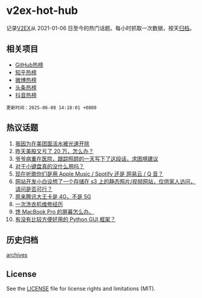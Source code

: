 # v2ex-hot-hub

 记录[V2EX](https://www.v2ex.com/)从 2021-01-06 日至今的热门话题。每小时抓取一次数据，按天[归档](archives)。
 
 ## 相关项目

- [GitHub热榜](https://github.com/lonnyzhang423/github-hot-hub)
- [知乎热榜](https://github.com/lonnyzhang423/zhihu-hot-hub)
- [微博热榜](https://github.com/lonnyzhang423/weibo-hot-hub)
- [头条热榜](https://github.com/lonnyzhang423/toutiao-hot-hub)
- [抖音热榜](https://github.com/lonnyzhang423/douyin-hot-hub)


 `更新时间：2025-06-08 14:18:01 +0800`

## 热议话题

1. [我因为在美团面活水被光速开除](https://www.v2ex.com/t/1137075)
1. [昨天美股又亏了 20 万，怎么办？](https://www.v2ex.com/t/1137102)
1. [爷爷病重在医院，跟踪照顾的一天写下了这段话，求困境建议](https://www.v2ex.com/t/1137105)
1. [对于小键盘真的没什么用吗？](https://www.v2ex.com/t/1137109)
1. [现在听歌你们是用 Apple Music / Spotify 还是 网易云 / Q 音？](https://www.v2ex.com/t/1137063)
1. [网站开发小白设想了一个存储在 s3 上的静态照片/视频网站，仅供家人访问，请问是否可行？](https://www.v2ex.com/t/1137115)
1. [原来腾讯大王卡是 4G，不是 5G](https://www.v2ex.com/t/1137034)
1. [一次洗衣机维修经历](https://www.v2ex.com/t/1137147)
1. [馋 MacBook Pro 的屏幕怎么办。](https://www.v2ex.com/t/1137052)
1. [有没有比较方便好用的 Python GUI 框架？](https://www.v2ex.com/t/1137123)

## 历史归档

[archives](archives)

## License

See the [LICENSE](LICENSE) file for license rights and limitations (MIT).
